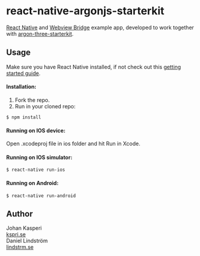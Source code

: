 react-native-argonjs-starterkit
============

[React Native](https://facebook.github.io/react-native/) and [Webview Bridge](https://github.com/alinz/react-native-webview-bridge) example app, developed to work together with [argon-three-starterkit](https://github.com/johankasperi/argon-three-starterkit).

Usage
-----
Make sure you have React Native installed, if not check out this [getting started guide](https://facebook.github.io/react-native/docs/getting-started.htm).
#### Installation:
1. Fork the repo.
2. Run in your cloned repo:
```
$ npm install
```

#### Running on IOS device:
Open .xcodeproj file in ios folder and hit Run in Xcode.
#### Running on IOS simulator:
```
$ react-native run-ios
```
#### Running on Android:
```
$ react-native run-android
```

Author
-----
Johan Kasperi<br>
[kspri.se](http://kspri.se)<br>
Daniel Lindström<br>
[lindstrm.se](http://lindstrm.se)<br>
